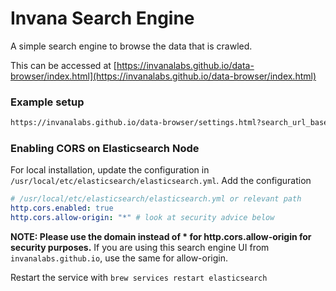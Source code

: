 # Invana Search Engine

A simple search engine to browse the data that is crawled.

This can be accessed at [https://invanalabs.github.io/data-browser/index.html](https://invanalabs.github.io/data-browser/index.html)



### Example setup

```bash
https://invanalabs.github.io/data-browser/settings.html?search_url_base=https://search-test-es-server-ubrk5p4645nrfq235wuzi4g6ku.ap-south-1.es.amazonaws.com/blogs/github/_search&search_fields=title&heading_field=url&subheading_field=domain&summary_field=description&result_size=10

```

### Enabling CORS on Elasticsearch Node

For local installation, update the configuration in `/usr/local/etc/elasticsearch/elasticsearch.yml`. 
Add the configuration 

```yaml
# /usr/local/etc/elasticsearch/elasticsearch.yml or relevant path
http.cors.enabled: true
http.cors.allow-origin: "*" # look at security advice below
```

**NOTE: Please use the domain instead of * for http.cors.allow-origin for security purposes.**
If you are using this search engine UI from `invanalabs.github.io`, use the same for allow-origin.

Restart the service with `brew services restart elasticsearch`
